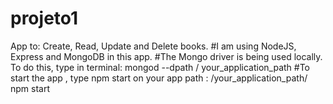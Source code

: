 # projeto1
App to: Create, Read, Update and Delete books.
#I am using NodeJS, Express and MongoDB in this app.
#The Mongo driver is being used locally. To do this, type in terminal: mongod --dpath / your_application_path
#To start the app , type npm start on your app path : /your_application_path/ npm start
